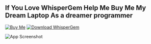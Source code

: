 
## If You Love WhisperGem Help Me Buy Me My Dream Laptop As a dreamer programmer 

[![Buy Me](https://img.shields.io/badge/Buy%20Me-%F0%9F%92%B0-yellow?style=for-the-badge)]([https://example.com/buy](https://whispergem.vercel.app//index.html))
[![Download WhisperGem](https://img.shields.io/badge/Download-WhisperGem-blue?style=for-the-badge)](https://whispergem.vercel.app/)

![App Screenshot](https://whispergem.vercel.app/assets/whispergem.png)

